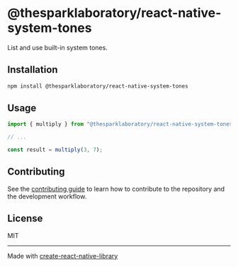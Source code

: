 # @thesparklaboratory/react-native-system-tones
List and use built-in system tones.
## Installation

```sh
npm install @thesparklaboratory/react-native-system-tones
```

## Usage

```js
import { multiply } from "@thesparklaboratory/react-native-system-tones";

// ...

const result = multiply(3, 7);
```

## Contributing

See the [contributing guide](CONTRIBUTING.md) to learn how to contribute to the repository and the development workflow.

## License

MIT

---

Made with [create-react-native-library](https://github.com/callstack/react-native-builder-bob)
